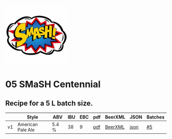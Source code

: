 ![logo](./05_SMaSH_Centennial.jpeg)

# 05 SMaSH Centennial

## Recipe for a 5 L batch size.

|    | Style | ABV | IBU | EBC | pdf | BeerXML | JSON | Batches |
|----|-------|-----|-----|-----|-----|---------|------|---------|
| v1 | American Pale Ale | 5.4 % | 38 | 9 | [pdf](./05_SMaSH_Centennial.pdf) | [BeerXML](./05_SMaSH_Centennial.xml) | [json](./05_SMaSH_Centennial.json) | [#5](../../batches/batch_5/README.md) |
